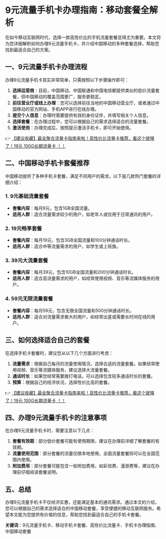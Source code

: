 # 9元流量手机卡办理指南：移动套餐全解析

在如今移动互联网时代，选择一款高性价比的手机流量套餐显得尤为重要。本文将为您详细解析如何办理9元流量手机卡，并介绍中国移动的多种套餐选择，帮助您找到最适合自己的方案。

## 一、9元流量手机卡办理流程

办理9元流量手机卡其实非常简单，只需按照以下步骤操作即可：

1. **选择运营商**：目前，中国移动、中国联通和中国电信都提供类似的低价流量套餐，但中国移动的覆盖范围更广，服务更稳定。
2. **前往营业厅或线上办理**：您可以选择前往当地的中国移动营业厅，或者通过中国移动的官方网站、手机APP进行在线办理。
3. **提交个人信息**：办理时需要提供有效的身份证件，并填写相关个人信息。
4. **选择套餐**：在办理过程中，您可以根据自己的需求选择适合的流量套餐。
5. **激活使用**：办理完成后，按照提示激活手机卡，即可开始使用。

👉 [【建议收藏】最全聚合流量卡指南来啦！高性价比流量卡推荐，看这个就够了！19元 100G长期流量卡 ！！](https://bit.ly/Liuliangka)

## 二、中国移动手机卡套餐推荐

中国移动提供了多种手机卡套餐，满足不同用户的需求。以下是几款热门套餐的详细介绍：

### 1. 9元基础流量套餐
- **套餐内容**：每月9元，包含1GB全国流量。
- **适用人群**：适合流量需求较少的用户，如老年人或仅用于日常通讯的用户。

### 2. 19元畅享套餐
- **套餐内容**：每月19元，包含3GB全国流量和100分钟通话时长。
- **适用人群**：适合中等流量需求的用户，如学生或上班族。

### 3. 39元大流量套餐
- **套餐内容**：每月39元，包含10GB全国流量和200分钟通话时长。
- **适用人群**：适合高流量需求的用户，如经常使用视频、音乐等流媒体服务的用户。

### 4. 59元无限流量套餐
- **套餐内容**：每月59元，包含无限全国流量和500分钟通话时长。
- **适用人群**：适合对流量需求极大的用户，如经常出差或需要长时间在线的用户。

## 三、如何选择适合自己的套餐

在选择手机卡套餐时，建议您从以下几个方面进行考虑：

1. **流量需求**：根据自己每月的流量使用情况，选择合适的流量套餐。如果经常使用视频、音乐等流媒体服务，建议选择大流量套餐。
2. **通话时长**：如果您经常需要拨打电话，可以选择包含较多通话时长的套餐。
3. **预算**：根据自己的经济状况，选择性价比高的套餐。

👉 [【建议收藏】最全聚合流量卡指南来啦！高性价比流量卡推荐，看这个就够了！19元 100G长期流量卡 ！！](https://bit.ly/Liuliangka)

## 四、办理9元流量手机卡的注意事项

在办理9元流量手机卡时，需要注意以下几点：

1. **套餐有效期**：部分低价套餐可能有使用期限，建议在办理前详细了解套餐的有效期。
2. **流量使用范围**：部分套餐的流量仅限本地使用，全国流量套餐则可以在全国范围内使用。
3. **附加费用**：部分套餐可能包含一些附加费用，如彩信费、漫游费等，建议在办理前仔细阅读套餐说明。

## 五、总结

办理9元流量手机卡不仅经济实惠，还能满足基本的通讯需求。通过本文的介绍，您可以根据自己的需求选择适合的中国移动套餐，享受便捷的移动互联网服务。希望本文能为您提供有价值的信息，帮助您找到最适合自己的手机卡套餐。

**关键词**：9元流量手机卡、移动手机卡套餐、高性价比流量卡、手机卡办理指南、中国移动套餐